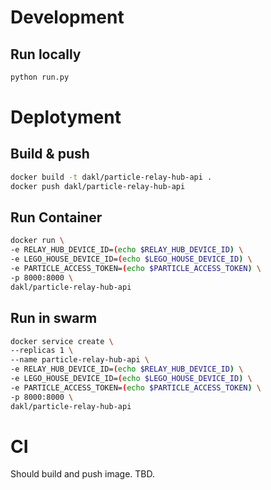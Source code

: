 # Development

## Run locally

~~~bash
python run.py
~~~

# Deplotyment

## Build & push

~~~bash
docker build -t dakl/particle-relay-hub-api .
docker push dakl/particle-relay-hub-api
~~~

## Run Container

~~~bash
docker run \
-e RELAY_HUB_DEVICE_ID=(echo $RELAY_HUB_DEVICE_ID) \
-e LEGO_HOUSE_DEVICE_ID=(echo $LEGO_HOUSE_DEVICE_ID) \
-e PARTICLE_ACCESS_TOKEN=(echo $PARTICLE_ACCESS_TOKEN) \
-p 8000:8000 \
dakl/particle-relay-hub-api
~~~

## Run in swarm

~~~bash
docker service create \
--replicas 1 \
--name particle-relay-hub-api \
-e RELAY_HUB_DEVICE_ID=(echo $RELAY_HUB_DEVICE_ID) \
-e LEGO_HOUSE_DEVICE_ID=(echo $LEGO_HOUSE_DEVICE_ID) \
-e PARTICLE_ACCESS_TOKEN=(echo $PARTICLE_ACCESS_TOKEN) \
-p 8000:8000 \
dakl/particle-relay-hub-api
~~~

# CI
Should build and push image. TBD.
